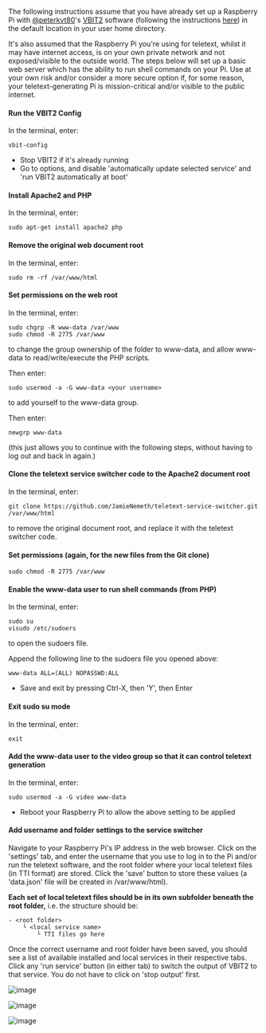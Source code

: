 
The following instructions assume that you have already set up a Raspberry Pi with [@peterkvt80](https://github.com/peterkvt80)'s [VBIT2](https://github.com/peterkvt80/vbit2) software (following the instructions [here](https://github.com/peterkvt80/vbit2/wiki#installing-vbit2)) in the default location in your user home directory.

It's also assumed that the Raspberry Pi you're using for teletext, whilst it may have internet access, is on your own private network and not exposed/visible to the outside world. The steps below will set up a basic web server which has the ability to run shell commands on your Pi. Use at your own risk and/or consider a more secure option if, for some reason, your teletext-generating Pi is mission-critical and/or visible to the public internet.

#### Run the VBIT2 Config
In the terminal, enter:
```
vbit-config

```
- Stop VBIT2 if it's already running
- Go to options, and disable 'automatically update selected service' and 'run VBIT2 automatically at boot'


#### Install Apache2 and PHP
In the terminal, enter:
```
sudo apt-get install apache2 php

```

#### Remove the original web document root
In the terminal, enter:
```
sudo rm -rf /var/www/html

```

#### Set permissions on the web root
In the terminal, enter:
```
sudo chgrp -R www-data /var/www
sudo chmod -R 2775 /var/www

```
to change the group ownership of the folder to www-data, and allow www-data to read/write/execute the PHP scripts.

Then enter:
```
sudo usermod -a -G www-data <your username>

```
to add yourself to the www-data group.

Then enter:
```
newgrp www-data

```
(this just allows you to continue with the following steps, without having to log out and back in again.)

#### Clone the teletext service switcher code to the Apache2 document root
In the terminal, enter:
```
git clone https://github.com/JamieNemeth/teletext-service-switcher.git /var/www/html

```
to remove the original document root, and replace it with the teletext switcher code.

#### Set permissions (again, for the new files from the Git clone)
```
sudo chmod -R 2775 /var/www

```

#### Enable the www-data user to run shell commands (from PHP)
In the terminal, enter:
```
sudo su
visudo /etc/sudoers

```
to open the sudoers file.

Append the following line to the sudoers file you opened above:
```
www-data ALL=(ALL) NOPASSWD:ALL
```

- Save and exit by pressing Ctrl-X, then 'Y', then Enter

#### Exit sudo su mode
In the terminal, enter:
```
exit

```

#### Add the www-data user to the video group so that it can control teletext generation
In the terminal, enter:
```
sudo usermod -a -G video www-data

```

- Reboot your Raspberry Pi to allow the above setting to be applied

#### Add username and folder settings to the service switcher

Navigate to your Raspberry Pi's IP address in the web browser. Click on the 'settings' tab, and enter the username that you use to log in to the Pi and/or run the teletext software, and the root folder where your local teletext files (in TTI format) are stored. Click the 'save' button to store these values (a 'data.json' file will be created in /var/www/html).

**Each set of local teletext files should be in its own subfolder beneath the root folder,** i.e. the structure should be:
```
- <root folder>
    └ <local service name>
        └ TTI files go here
```

Once the correct username and root folder have been saved, you should see a list of available installed and local services in their respective tabs. Click any 'run service' button (in either tab) to switch the output of VBIT2 to that service. You do not have to click on 'stop output' first.

![image](https://github.com/user-attachments/assets/85be8817-c260-4503-8ec5-e93cac49e4d9)

![image](https://github.com/user-attachments/assets/6f4aba1d-3f57-4dab-ae3c-6ce27367fd14)

![image](https://github.com/user-attachments/assets/6be0a7d9-d350-4759-82ae-e0812885548f)




